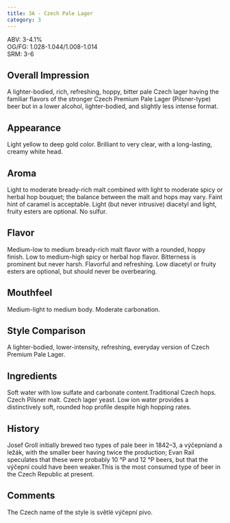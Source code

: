 ```yaml
---
title: 3A - Czech Pale Lager
category: 3
---
```


ABV: 3-4.1%  
OG/FG: 1.028-1.044/1.008-1.014  
SRM: 3-6  

## Overall Impression
A lighter-bodied, rich, refreshing, hoppy, bitter pale Czech lager having the familiar flavors of the stronger Czech Premium Pale Lager (Pilsner-type) beer but in a lower alcohol, lighter-bodied, and slightly less intense format.

## Appearance
Light yellow to deep gold color. Brilliant to very clear, with a long-lasting, creamy white head.

## Aroma
Light to moderate bready-rich malt combined with light to moderate spicy or herbal hop bouquet; the balance between the malt and hops may vary. Faint hint of caramel is acceptable. Light (but never intrusive) diacetyl and light, fruity esters are optional. No sulfur.

## Flavor
Medium-low to medium bready-rich malt flavor with a rounded, hoppy finish. Low to medium-high spicy or herbal hop flavor. Bitterness is prominent but never harsh. Flavorful and refreshing. Low diacetyl or fruity esters are optional, but should never be overbearing.

## Mouthfeel
Medium-light to medium body. Moderate carbonation.

## Style Comparison
A lighter-bodied, lower-intensity, refreshing, everyday version of Czech Premium Pale Lager.

## Ingredients
Soft water with low sulfate and carbonate content.Traditional Czech hops. Czech Pilsner malt. Czech lager yeast. Low ion water provides a distinctively soft, rounded hop profile despite high hopping rates.

## History
Josef Groll initially brewed two types of pale beer in 1842–3, a výčepníand a ležák, with the smaller beer having twice the production; Evan Rail speculates that these were probably 10 °P and 12 °P beers, but that the výčepní could have been weaker.This is the most consumed type of beer in the Czech Republic at present.

## Comments
The Czech name of the style is světlé výčepní pivo.